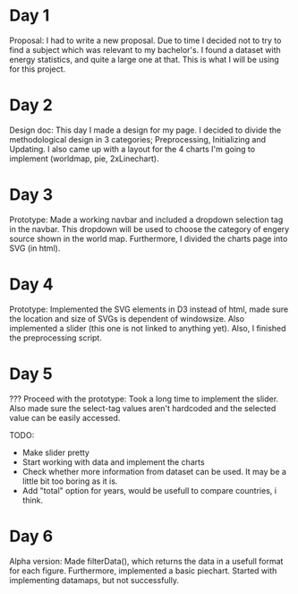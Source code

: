 # Day 1
Proposal: I had to write a new proposal. Due to time I decided not to try to find a subject which was relevant to my bachelor's. I found a dataset with energy statistics, and quite a large one at that. This is what I will be using for this project.


# Day 2
Design doc: This day I made a design for my page. I decided to divide the methodological design in 3 categories; Preprocessing, Initializing and Updating. I also came up with a layout for the 4 charts I'm going to implement (worldmap, pie, 2xLinechart).

# Day 3
Prototype: Made a working navbar and included a dropdown selection tag in the navbar. This dropdown will be used to choose the category of engery source shown in the world map. Furthermore, I divided the charts page into SVG (in html).

# Day 4
Prototype: Implemented the SVG elements in D3 instead of html, made sure the location and size of SVGs is dependent of windowsize. Also implemented a slider (this one is not linked to anything yet). Also, I finished the preprocessing script.

# Day 5
??? Proceed with the prototype: Took a long time to implement the slider. Also made sure the select-tag values aren't hardcoded and the selected value can be easily accessed. 

TODO:
* Make slider pretty
* Start working with data and implement the charts
* Check whether more information from dataset can be used. It may be a little bit too boring as it is.
* Add "total" option for years, would be usefull to compare countries, i think.

# Day 6
Alpha version: Made filterData(), which returns the data in a usefull format for each figure. Furthermore, implemented a basic piechart. Started with implementing datamaps, but not successfully.

